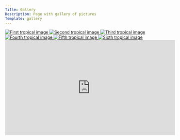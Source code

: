 ```yaml
---
Title: Gallery
Description: Page with gallery of pictures
Template: gallery
---
```


<section class="mygallery-grid">
    <a href="%base_url%/image/tropical1.jpg" target="_blank">
        <picture>
            <source media="(min-width: 1024px)" srcset="%base_url%/image/tropical1.jpg">
            <source media="(min-width: 768px)" srcset="%base_url%/image/tropical1.jpg?w=768">
            <source media="(min-width: 600px)" srcset="%base_url%/image/tropical1.jpg?w=600&q=90">
            <img src="%base_url%/image/tropical1.jpg?w=400&q=80" alt="First tropical image">
        </picture>
    </a>
    <a href="%base_url%/image/tropical2.jpg" target="_blank">
        <picture>
            <source media="(min-width: 1024px)" srcset="%base_url%/image/tropical2.jpg">
            <source media="(min-width: 768px)" srcset="%base_url%/image/tropical2.jpg?w=768">
            <source media="(min-width: 600px)" srcset="%base_url%/image/tropical2.jpg?w=600&q=90">
            <img src="%base_url%/image/tropical2.jpg?w=400&q=80" alt="Second tropical image">
        </picture>
    </a>
    <a href="%base_url%/image/tropical3.jpg" target="_blank">
        <picture>
            <source media="(min-width: 1024px)" srcset="%base_url%/image/tropical3.jpg">
            <source media="(min-width: 768px)" srcset="%base_url%/image/tropical3.jpg?w=768">
            <source media="(min-width: 600px)" srcset="%base_url%/image/tropical3.jpg?w=600&q=90">
            <img src="%base_url%/image/tropical3.jpg?w=400&q=80" alt="Third tropical image">
        </picture>
    </a>
    <a href="%base_url%/image/tropical4.jpg" target="_blank">
        <picture>
            <source media="(min-width: 1024px)" srcset="%base_url%/image/tropical4.jpg">
            <source media="(min-width: 768px)" srcset="%base_url%/image/tropical4.jpg?w=768">
            <source media="(min-width: 600px)" srcset="%base_url%/image/tropical4.jpg?w=600&q=90">
            <img src="%base_url%/image/tropical4.jpg?w=400&q=80" alt="Fourth tropical image">
        </picture>
    </a>
    <a href="%base_url%/image/tropical5.jpg" target="_blank">
        <picture>
            <source media="(min-width: 1024px)" srcset="%base_url%/image/tropical5.jpg">
            <source media="(min-width: 768px)" srcset="%base_url%/image/tropical5.jpg?w=768">
            <source media="(min-width: 600px)" srcset="%base_url%/image/tropical5.jpg?w=600&q=90">
            <img src="%base_url%/image/tropical5.jpg?w=400&q=80" alt="Fifth tropical image">
        </picture>
    </a>
    <a href="%base_url%/image/tropical6.jpg" target="_blank">
        <picture>
            <source media="(min-width: 1024px)" srcset="%base_url%/image/tropical6.jpg">
            <source media="(min-width: 768px)" srcset="%base_url%/image/tropical6.jpg?w=768">
            <source media="(min-width: 600px)" srcset="%base_url%/image/tropical6.jpg?w=600&q=90">
            <img src="%base_url%/image/tropical6.jpg?w=400&q=80" alt="Sixth tropical image">
        </picture>
    </a>
</section>

<iframe class="video" width="560" height="315" src="https://www.youtube.com/embed/-QsnRJXPdxM?si=3_12u_tDfLEdwDRD" title="YouTube video player" frameborder="0" allow="accelerometer; autoplay; clipboard-write; encrypted-media; gyroscope; picture-in-picture; web-share" referrerpolicy="strict-origin-when-cross-origin" allowfullscreen></iframe>
